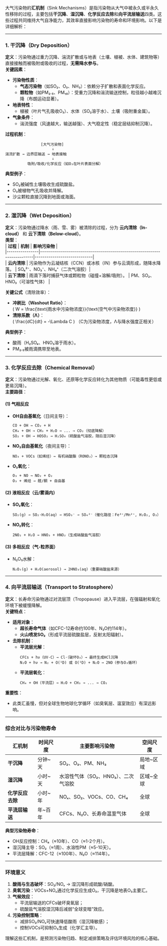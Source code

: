 大气污染物的**汇机制**（Sink Mechanisms）是指污染物从大气中被永久或半永久性移除的过程，主要包括**干沉降**、**湿沉降**、**化学反应去除**和**向平流层输送**四类。这些过程共同维持大气自净能力，其效率直接影响污染物的寿命和环境影响。以下是详细解析：

---

### **1. 干沉降（Dry Deposition）**  
**定义**：污染物通过重力沉降、湍流扩散或与地表（土壤、植被、水体、建筑物等）直接接触而被吸附或吸收的过程，**无需降水参与**。  
**关键因素**：  
- **污染物性质**：  
  - **气态污染物**（如SO₂、O₃、NH₃）：依赖分子扩散和表面化学反应。  
  - **颗粒物**（如PM₂.₅、PM₁₀）：受重力沉降和湍流输送控制，粒径越小越难沉降（布朗运动显著）。  
- **地表特性**：  
  - 植被（叶片气孔吸收O₃）、水体（SO₂溶于水）、土壤（吸附重金属）。  
- **气象条件**：  
  - 湍流强度（风速越大，输送越强）、大气稳定性（稳定层结抑制沉降）。  

**过程机制**：  
```plaintext
                [大气污染物]
                     ↓
湍流扩散 → 边界层输送 → 地表接触
                     ↓
          吸附/吸收/化学反应（如O₃在叶片表面分解）
```  
**典型例子**：  
- SO₂被碱性土壤吸收生成硫酸盐。  
- O₃被植物气孔吸收并降解。  
- 沙尘颗粒直接沉降到地面或海面。  

---

### **2. 湿沉降（Wet Deposition）**  
**定义**：污染物通过降水（雨、雪、雾）被清除的过程，分为 **云内清除（In-cloud）** 和 **云下清除（Below-cloud）**。  
**类型**：  
| **过程**       | **机制**                                                                 | **影响污染物**               |  
|----------------|--------------------------------------------------------------------------|-----------------------------|  
| **云内清除**   | 污染物作为云凝结核（CCN）或冰核（IN）参与云滴形成，随降水降落。           | SO₄²⁻、NO₃⁻、NH₄⁺（二次气溶胶）|  
| **云下清除**   | 雨滴下落时捕获气体或颗粒物（碰撞+溶解/吸附）。                             | PM、SO₂、HNO₃（可溶性气体）  |  

**关键公式**（清除效率）：  
- **冲刷比（Washout Ratio）**：  
  \( W = \frac{\text{雨水中污染物浓度}}{\text{空气中污染物浓度}} \)  
- **清除系数（Λ）**：  
  \( \frac{dC}{dt} = -\Lambda C \) （C为污染物浓度，Λ与降水强度正相关）  

**典型例子**：  
- 酸雨（H₂SO₄、HNO₃溶于雨水）。  
- PM₂.₅被雨滴携带至地表。  

---

### **3. 化学反应去除（Chemical Removal）**  
**定义**：污染物通过光解、氧化、还原等化学反应转化为其他物质（可能毒性更低或更易沉降）。  
**主要路径**：  
#### **(1) 气相反应**  
- **OH自由基氧化**（日间主导）：  
  ```plaintext
  CO + OH → CO₂ + H  
  CH₄ + OH → CH₃ + H₂O → ... → CO₂（彻底降解）  
  SO₂ + OH → HOSO₂ → H₂SO₄（硫酸盐气溶胶，随后湿沉降）  
  ```  
- **NO₃自由基氧化**（夜间主导）：  
  ```plaintext
  NO₃ + VOCs（如烯烃）→ 有机硝酸酯（RONO₂）→ 颗粒态沉降  
  ```  
- **O₃氧化**：  
  ```plaintext
  O₃ + NO → NO₂ + O₂  
  O₃ + 烯烃 → 醛/酮 + 自由基  
  ```  

#### **(2) 液相反应（云/雾滴内）**  
- **SO₂氧化**：  
  ```plaintext
  SO₂(g) → SO₂·H₂O(aq) → HSO₃⁻ → SO₄²⁻（催化路径：Fe³⁺/Mn²⁺, H₂O₂, O₃）  
  ```  
- **NO₂转化**：  
  ```plaintext
  2NO₂ + H₂O → HNO₃ + HNO₂（生成硝酸盐气溶胶）  
  ```  

#### **(3) 多相反应（气-粒界面）**  
- N₂O₅水解：  
  ```plaintext
  N₂O₅(g) + H₂O(aerosol) → 2HNO₃(aq)（重要硝酸盐来源）  
  ```  

---

### **4. 向平流层输送（Transport to Stratosphere）**  
**定义**：长寿命污染物通过对流层顶（Tropopause）进入平流层，在强辐射和氧化环境下被缓慢降解。  
**关键特点**：  
- **适用对象**：  
  - **超长寿命气体**（如CFC-12寿命约100年、N₂O约114年）。  
  - **火山喷发SO₂**（形成平流层硫酸盐层，反射太阳辐射）。  
- **去除机制**：  
  - **平流层光解**：  
    ```plaintext
    CFCs + hν（UV-C）→ Cl·（破坏O₃）→ 最终生成HCl沉降  
    N₂O + hν → N₂ + O(¹D) 或 O(¹D) + N₂O → 2NO（参与O₃循环）  
    ```  
  - **平流层氧化**：  
    ```plaintext
    CH₄ + OH（平流层）→ H₂O + CH₃ → ... → CO₂  
    ```  

**重要性**：  
- 此类汇虽慢，但对全球生物地球化学循环（如臭氧层、温室效应）有深远影响。  

---

### **综合对比与污染物寿命**  
| **汇机制**         | 时间尺度       | 主要影响污染物                          | 空间尺度       |  
|--------------------|---------------|----------------------------------------|---------------|  
| **干沉降**         | 分钟~天        | SO₂、O₃、PM、NH₃                        | 局地~区域      |  
| **湿沉降**         | 小时~天        | 水溶性气体（SO₂、HNO₃）、二次气溶胶     | 区域~全球      |  
| **化学反应去除**   | 小时~年        | NOₓ、SO₂、VOCs、CO、CH₄                 | 全球           |  
| **平流层输送**     | 年~百年        | CFCs、N₂O、长寿命温室气体               | 全球           |  

**典型污染物寿命**：  
- OH反应控制：CH₄（≈10年）、CO（≈1-2个月）。  
- 湿沉降主导：SO₂（≈1周）、水溶性PM（≈5-10天）。  
- 平流层降解：CFC-12（≈100年）、N₂O（≈114年）。  

---

### **环境意义**  
1. **酸雨与生态破坏**：SO₂/NOₓ → 湿沉降形成硫酸/硝酸。  
2. **臭氧污染**：VOCs+NOₓ通过化学反应生成O₃，干沉降是地表O₃主要汇。  
3. **气候效应**：  
   - 平流层输送的CFCs破坏臭氧层；  
   - 硫酸盐气溶胶湿沉降后减弱“全球变暗”效应。  
4. **污染控制策略**：  
   - 减排SO₂/NOₓ可快速降低酸雨（湿沉降敏感）；  
   - 控制VOCs可抑制O₃生成（化学汇主导）。  

理解这些汇机制，是预测污染物归趋、制定减排策略及评估环境风险的核心基础。